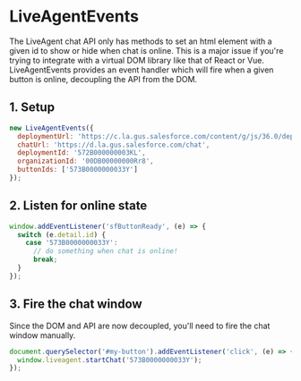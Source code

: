 # LiveAgentEvents

The LiveAgent chat API only has methods to set an html element with a given id to show or hide when chat is online. This is a major issue if you're trying to integrate with a virtual DOM library like that of React or Vue. LiveAgentEvents provides an event handler which will fire when a given button is online, decoupling the API from the DOM.

## 1. Setup

```javascript
new LiveAgentEvents({
  deploymentUrl: 'https://c.la.gus.salesforce.com/content/g/js/36.0/deployment.js',
  chatUrl: 'https://d.la.gus.salesforce.com/chat',
  deploymentId: '572B000000003KL',
  organizationId: '00DB00000000Rr8',
  buttonIds: ['573B0000000033Y']
});
```

## 2. Listen for online state
```js
window.addEventListener('sfButtonReady', (e) => {
  switch (e.detail.id) {
    case '573B0000000033Y':
      // do something when chat is online!
      break;
  }
});
```

## 3. Fire the chat window
Since the DOM and API are now decoupled, you'll need to fire the chat window manually.

```js
document.querySelector('#my-button').addEventListener('click', (e) => {
  window.liveagent.startChat('573B0000000033Y');
});
```


      
